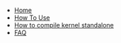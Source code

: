 * [Home](https://github.com/MiCode/Xiaomi_Kernel_OpenSource/wiki)
* [How To Use](https://github.com/MiCode/Xiaomi_Kernel_OpenSource/wiki/How-To-Use)
* [How to compile kernel standalone](https://github.com/MiCode/Xiaomi_Kernel_OpenSource/wiki/How-to-compile-kernel-standalone)
* [FAQ](https://github.com/MiCode/Xiaomi_Kernel_OpenSource/wiki/FAQ)
